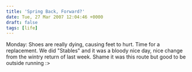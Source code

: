 ```yaml
---
title: 'Spring Back, Forward?'
date: Tue, 27 Mar 2007 12:04:46 +0000
draft: false
tags: [life]
---
```


Monday: Shoes are really dying, causing feet to hurt. Time for a replacement. We did "Stables" and it was a bloody nice day, nice change from the wintry return of last week. Shame it was this route but good to be outside running :>